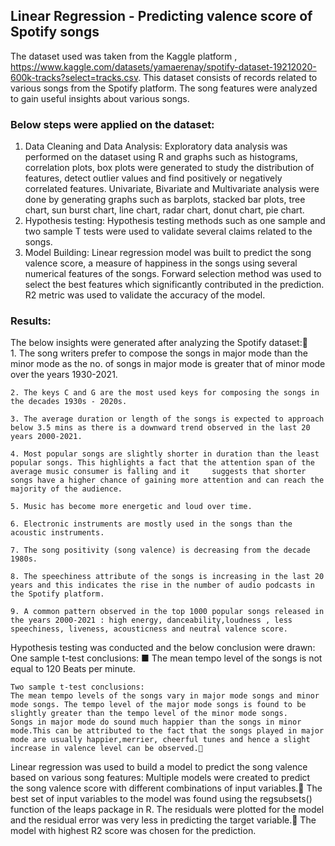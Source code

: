 ## Linear Regression - Predicting valence score of Spotify songs

The dataset used was taken from the Kaggle platform , https://www.kaggle.com/datasets/yamaerenay/spotify-dataset-19212020-600k-tracks?select=tracks.csv. This dataset consists of records related to various songs from the Spotify platform. The song features were analyzed to gain useful insights about various songs. 

### Below steps were applied on the dataset:

1. Data Cleaning and Data Analysis:
	Exploratory data analysis was performed on the dataset using R and graphs such as histograms, correlation plots, box plots were generated to study the distribution of features, 	detect outlier values and find positively or negatively correlated features.
	Univariate, Bivariate and Multivariate analysis were done by generating graphs such as barplots, stacked bar plots, tree chart, sun burst chart, line chart, radar chart, donut 	chart, pie chart.
2. Hypothesis testing:
	Hypothesis testing methods such as one sample and two sample T tests were used to validate several claims related to the songs.
3. Model Building:
	Linear regression model was built to predict the song valence score, a measure of happiness in the songs using several numerical features of the songs.
	Forward selection method was used to select the best features which significantly contributed in the prediction. R2 metric was used to validate the accuracy of the model.

### Results:	 							
The below insights were generated after analyzing the Spotify dataset: 								
	1. The song writers prefer to compose the songs in major mode than the minor mode as the no. of songs in major mode is greater that of minor mode over the years 1930-2021.
 
 	2. The keys C and G are the most used keys for composing the songs in the decades 1930s - 2020s.
 
 	3. The average duration or length of the songs is expected to approach below 3.5 mins as there is a downward trend observed in the last 20 years 2000-2021.
  
  	4. Most popular songs are slightly shorter in duration than the least popular songs. This highlights a fact that the attention span of the average music consumer is falling and it 	suggests that shorter songs have a higher chance of gaining more attention and can reach the majority of the audience.	
   
	5. Music has become more energetic and loud over time.		
 
	6. Electronic instruments are mostly used in the songs than the acoustic instruments.
 
	7. The song positivity (song valence) is decreasing from the decade 1980s.
 
	8. The speechiness attribute of the songs is increasing in the last 20 years and this indicates the rise in the number of audio podcasts in the Spotify platform.
 
	9. A common pattern observed in the top 1000 popular songs released in the years 2000-2021 : high energy, danceability,loudness , less speechiness, liveness, acousticness and neutral valence score.

Hypothesis testing was conducted and the below conclusion were drawn:
	One sample t-test conclusions:
	■ The mean tempo level of the songs is not equal to 120 Beats per minute. 
 
	Two sample t-test conclusions:
	The mean tempo levels of the songs vary in major mode songs and minor mode songs. The tempo level of the major mode songs is found to be slightly greater than the tempo level of the minor mode songs.
	Songs in major mode do sound much happier than the songs in minor mode.This can be attributed to the fact that the songs played in major mode are usually happier,merrier, cheerful tunes and hence a slight increase in valence level can be observed. 
 
Linear regression was used to build a model to predict the song valence based on various song features:
	Multiple models were created to predict the song valence score with different combinations of input variables. The best set of input variables to the model was found using the 	regsubsets() function of the leaps package in R.
	The residuals were plotted for the model and the residual error was very less in predicting the target variable. The model with highest R2 score was chosen for the prediction.

